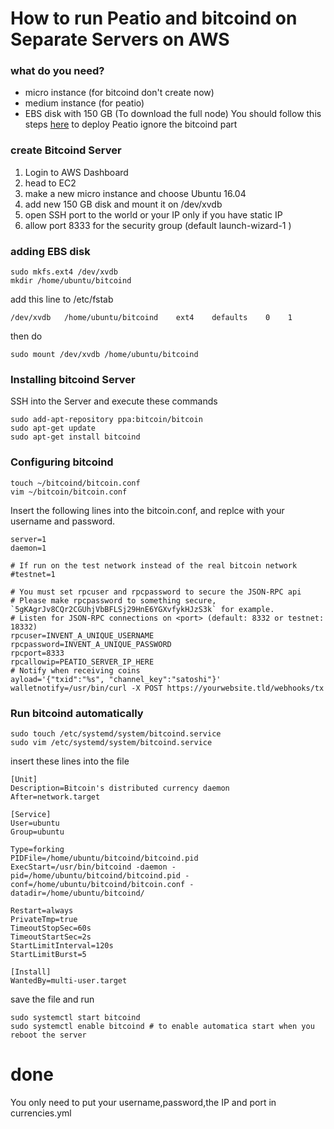 # How to run Peatio and bitcoind on  Separate  Servers on AWS 

### what do you need?
- micro instance (for bitcoind don't create now)
- medium instance (for peatio) 
- EBS disk with 150 GB (To download the full node)
You should follow this steps [here](https://github.com/muhammednagy/peatio/blob/master/doc/deploy-production-server.md) to deploy Peatio ignore the bitcoind part

### create Bitcoind Server
1. Login to AWS Dashboard
2. head to EC2 
3. make a new micro instance and choose Ubuntu 16.04
4. add new 150 GB disk and mount it on /dev/xvdb
5. open SSH port to the world or your IP only if you have static IP  
6. allow port 8333 for the security group (default launch-wizard-1 )

### adding EBS disk 
    sudo mkfs.ext4 /dev/xvdb
    mkdir /home/ubuntu/bitcoind

add this line to /etc/fstab

    /dev/xvdb   /home/ubuntu/bitcoind    ext4    defaults    0    1

then do 
    
    sudo mount /dev/xvdb /home/ubuntu/bitcoind    
### Installing bitcoind Server

SSH into the Server and execute these commands

    sudo add-apt-repository ppa:bitcoin/bitcoin
    sudo apt-get update
    sudo apt-get install bitcoind

### Configuring bitcoind

    touch ~/bitcoind/bitcoin.conf
    vim ~/bitcoin/bitcoin.conf

Insert the following lines into the bitcoin.conf, and replce with your username and password.

    server=1
    daemon=1

    # If run on the test network instead of the real bitcoin network
    #testnet=1

    # You must set rpcuser and rpcpassword to secure the JSON-RPC api
    # Please make rpcpassword to something secure, `5gKAgrJv8CQr2CGUhjVbBFLSj29HnE6YGXvfykHJzS3k` for example.
    # Listen for JSON-RPC connections on <port> (default: 8332 or testnet: 18332)
    rpcuser=INVENT_A_UNIQUE_USERNAME
    rpcpassword=INVENT_A_UNIQUE_PASSWORD
    rpcport=8333
    rpcallowip=PEATIO_SERVER_IP_HERE              
    # Notify when receiving coins
    ayload='{"txid":"%s", "channel_key":"satoshi"}'
    walletnotify=/usr/bin/curl -X POST https://yourwebsite.tld/webhooks/tx


### Run bitcoind automatically 

    sudo touch /etc/systemd/system/bitcoind.service
    sudo vim /etc/systemd/system/bitcoind.service

insert these lines into the file

    [Unit]
    Description=Bitcoin's distributed currency daemon
    After=network.target

    [Service]
    User=ubuntu
    Group=ubuntu

    Type=forking
    PIDFile=/home/ubuntu/bitcoind/bitcoind.pid
    ExecStart=/usr/bin/bitcoind -daemon -pid=/home/ubuntu/bitcoind/bitcoind.pid -conf=/home/ubuntu/bitcoind/bitcoin.conf -datadir=/home/ubuntu/bitcoind/

    Restart=always
    PrivateTmp=true
    TimeoutStopSec=60s
    TimeoutStartSec=2s
    StartLimitInterval=120s
    StartLimitBurst=5

    [Install]
    WantedBy=multi-user.target


save the file and run

    sudo systemctl start bitcoind
    sudo systemctl enable bitcoind # to enable automatica start when you reboot the server

# done 
You only need to put your username,password,the IP and port in currencies.yml